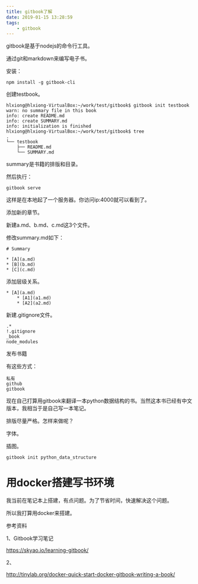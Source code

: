 ```yaml
---
title: gitbook了解
date: 2019-01-15 13:28:59
tags:
	- gitbook
---
```




gitbook是基于nodejs的命令行工具。

通过git和markdown来编写电子书。

安装：

```
npm install -g gitbook-cli
```

创建testbook。

```
hlxiong@hlxiong-VirtualBox:~/work/test/gitbook$ gitbook init testbook
warn: no summary file in this book 
info: create README.md 
info: create SUMMARY.md 
info: initialization is finished 
hlxiong@hlxiong-VirtualBox:~/work/test/gitbook$ tree
.
└── testbook
    ├── README.md
    └── SUMMARY.md
```

summary是书籍的排版和目录。

然后执行：

```
gitbook serve
```

这样是在本地起了一个服务器。你访问ip:4000就可以看到了。



添加新的章节。

新建a.md、b.md、c.md这3个文件。

修改summary.md如下：

```
# Summary

* [A](a.md)
* [B](b.md)
* [C](c.md)
```

添加层级关系。

```
* [A](a.md)
	* [A1](a1.md)
	* [A2](a2.md)
```

新建.gitignore文件。

```
.*
!.gitignore
_book
node_modules
```



发布书籍

有这些方式：

```
私有
github
gitbook
```



现在自己打算用gitbook来翻译一本python数据结构的书。当然这本书已经有中文版本，我相当于是自己写一本笔记。

排版尽量严格。怎样来做呢？

字体。

插图。

```
gitbook init python_data_structure
```



# 用docker搭建写书环境

我当前在笔记本上搭建，有点问题。为了节省时间，快速解决这个问题。

所以我打算用docker来搭建。





参考资料

1、Gitbook学习笔记

https://skyao.io/learning-gitbook/

2、

http://tinylab.org/docker-quick-start-docker-gitbook-writing-a-book/